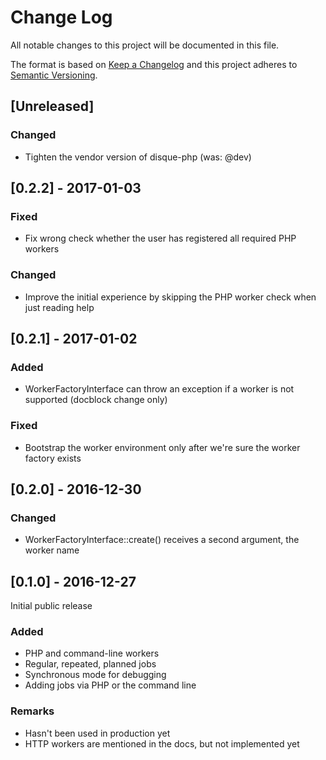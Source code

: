 # Change Log
All notable changes to this project will be documented in this file.

The format is based on [Keep a Changelog](http://keepachangelog.com/)
and this project adheres to [Semantic Versioning](http://semver.org/).

## [Unreleased]
### Changed
- Tighten the vendor version of disque-php (was: @dev)

## [0.2.2] - 2017-01-03
### Fixed
- Fix wrong check whether the user has registered all required PHP workers

### Changed
- Improve the initial experience by skipping the PHP worker check when just reading help

## [0.2.1] - 2017-01-02
### Added
- WorkerFactoryInterface can throw an exception if a worker is not supported (docblock change only)


### Fixed
- Bootstrap the worker environment only after we're sure the worker factory exists

## [0.2.0] - 2016-12-30
### Changed
- WorkerFactoryInterface::create() receives a second argument, the worker name

## [0.1.0] - 2016-12-27
Initial public release

### Added
- PHP and command-line workers
- Regular, repeated, planned jobs
- Synchronous mode for debugging
- Adding jobs via PHP or the command line

### Remarks
- Hasn't been used in production yet
- HTTP workers are mentioned in the docs, but not implemented yet
